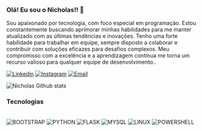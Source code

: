 ### Olá! Eu sou o Nicholas!! 👋
Sou apaixonado por tecnologia, com foco especial em programação. Estou constantemente buscando aprimorar minhas habilidades para me manter atualizado com as últimas tendências e inovações. Tenho uma forte habilidade para trabalhar em equipe, sempre disposto a colaborar e contribuir com soluções eficazes para desafios complexos. Meu compromisso com a excelência e a aprendizagem contínua me torna um recurso valioso para qualquer equipe de desenvolvimento..

[![Linkedin](https://img.shields.io/badge/LinkedIn-0077B5?style=for-the-badge&logo=linkedin&logoColor=white)](https://www.linkedin.com/in/nicholas-silva-a75555315/)
[![Instagram](https://img.shields.io/badge/Instagram-E4405F?style=for-the-badge&logo=instagram&logoColor=white)](https://www.instagram.com/robotz212/)
[![Email](https://img.shields.io/badge/Email-333333?style=for-the-badge&logo=gmail&logoColor=red)](mailto:nicholas@robotz.dev)

![Nicholas Github stats](https://github-readme-stats.vercel.app/api?username=Robotz213&show_icons=true&theme=onedark)

### Tecnologias 

<div style="display: inline_block"></br/>
  <img align="center" alt="BOOTSTRAP" src="https://img.shields.io/badge/Bootstrap-20232A?style=for-the-badge&logo=bootstrap&logoColor=61DAFB" /> 
  <img align="center" alt="PYTHON" src="https://img.shields.io/badge/Python-3776AB?style=for-the-badge&logo=python&logoColor=white" />
  <img align="center" alt="FLASK" src="https://img.shields.io/badge/Flask-092E20?style=for-the-badge&logo=flask&logoColor=white" />
  <img align="center" alt="MYSQL" src="https://img.shields.io/badge/MySQL-6488ea?style=for-the-badge&logo=mysql&logoColor=white" />
  <img align="center" alt="LINUX" src="https://img.shields.io/badge/Linux-000?style=for-the-badge&logo=linux&logoColor=FCC624" />
  <img align="center" alt="POWERSHELL" src="https://img.shields.io/badge/Powershell-6488ea?style=for-the-badge&logo=mysql&logoColor=white" />
</div><br/>

